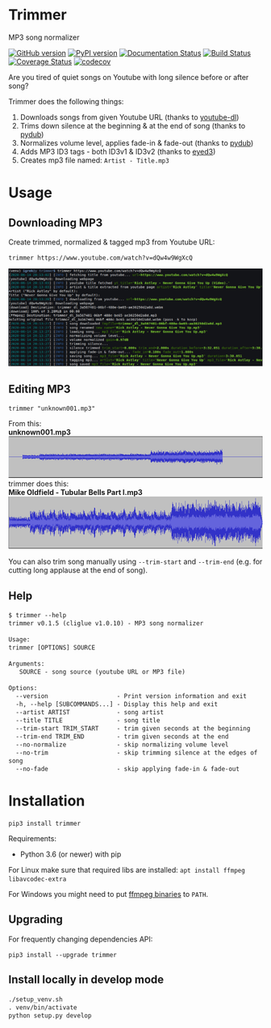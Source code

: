 # Trimmer
MP3 song normalizer

[![GitHub version](https://badge.fury.io/gh/igrek51%2Ftrimmer.svg)](https://github.com/igrek51/trimmer)
[![PyPI version](https://badge.fury.io/py/trimmer.svg)](https://pypi.org/project/trimmer)
[![Documentation Status](https://readthedocs.org/projects/trimmer-py/badge/?version=latest)](https://trimmer-py.readthedocs.io/en/latest/?badge=latest)
[![Build Status](https://travis-ci.org/igrek51/trimmer.svg?branch=master)](https://travis-ci.org/igrek51/trimmer)
[![Coverage Status](https://coveralls.io/repos/github/igrek51/trimmer/badge.svg?branch=master)](https://coveralls.io/github/igrek51/trimmer?branch=master)
[![codecov](https://codecov.io/gh/igrek51/trimmer/branch/master/graph/badge.svg)](https://codecov.io/gh/igrek51/trimmer)


Are you tired of quiet songs on Youtube with long silence before or after song? 

Trimmer does the following things:

1. Downloads songs from given Youtube URL (thanks to [youtube-dl](https://github.com/ytdl-org/youtube-dl))
2. Trims down silence at the beginning & at the end of song (thanks to [pydub](https://github.com/jiaaro/pydub))
3. Normalizes volume level, applies fade-in & fade-out (thanks to [pydub](https://github.com/jiaaro/pydub))
4. Adds MP3 ID3 tags - both ID3v1 & ID3v2 (thanks to [eyed3](https://github.com/nicfit/eyeD3))
5. Creates mp3 file named: `Artist - Title.mp3`

# Usage
## Downloading MP3
Create trimmed, normalized & tagged mp3 from Youtube URL:
```shell
trimmer https://www.youtube.com/watch?v=dQw4w9WgXcQ
```
![Usage example](https://github.com/igrek51/trimmer/blob/master/docs/img/screenshot-1.png?raw=true)

## Editing MP3
```shell
trimmer "unknown001.mp3"
```

From this:  
**unknown001.mp3**  
![Usage example](https://github.com/igrek51/trimmer/blob/master/docs/img/song_amp_bad.png?raw=true)  
trimmer does this:  
**Mike Oldfield - Tubular Bells Part I.mp3**  
![Usage example](https://github.com/igrek51/trimmer/blob/master/docs/img/song_amp_good.png?raw=true)

You can also trim song manually using `--trim-start` and `--trim-end` (e.g. for cutting long applause at the end of song).

## Help
```shell
$ trimmer --help
trimmer v0.1.5 (cliglue v1.0.10) - MP3 song normalizer

Usage:
trimmer [OPTIONS] SOURCE

Arguments:
   SOURCE - song source (youtube URL or MP3 file)

Options:
  --version                   - Print version information and exit
  -h, --help [SUBCOMMANDS...] - Display this help and exit
  --artist ARTIST             - song artist
  --title TITLE               - song title
  --trim-start TRIM_START     - trim given seconds at the beginning
  --trim-end TRIM_END         - trim given seconds at the end
  --no-normalize              - skip normalizing volume level
  --no-trim                   - skip trimming silence at the edges of song
  --no-fade                   - skip applying fade-in & fade-out
```

# Installation
```shell
pip3 install trimmer
```

Requirements:

* Python 3.6 (or newer) with pip

For Linux make sure that required libs are installed: `apt install ffmpeg libavcodec-extra`

For Windows you might need to put [ffmpeg binaries](https://ffmpeg.zeranoe.com/builds/) to `PATH`.

## Upgrading
For frequently changing dependencies API:
```
pip3 install --upgrade trimmer
```

## Install locally in develop mode
```shell
./setup_venv.sh
. venv/bin/activate
python setup.py develop
```
